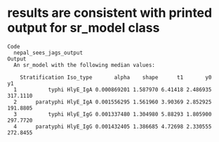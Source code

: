 # results are consistent with printed output for sr_model class

    Code
      nepal_sees_jags_output
    Output
      An sr_model with the following median values:
      
        Stratification Iso_type       alpha    shape      t1       y0       y1
      1          typhi HlyE_IgA 0.000869201 1.587970 6.41418 2.486935 317.1110
      2      paratyphi HlyE_IgA 0.001556295 1.561960 3.90369 2.852925 191.8805
      3          typhi HlyE_IgG 0.001337480 1.304980 5.88293 1.805900 297.7720
      4      paratyphi HlyE_IgG 0.001432405 1.386685 4.72698 2.330555 272.8455

